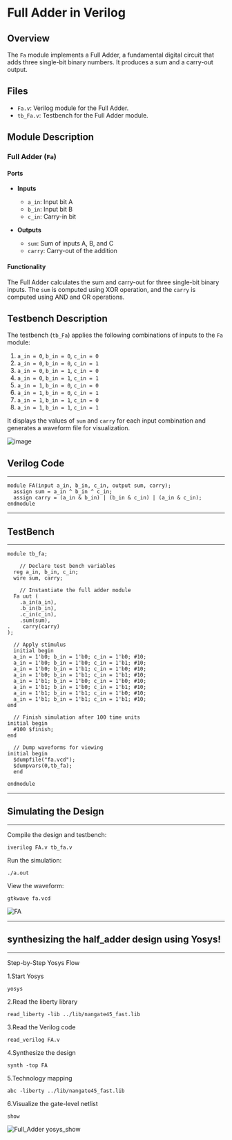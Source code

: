# Full Adder in Verilog

## Overview

The `Fa` module implements a Full Adder, a fundamental digital circuit that adds three single-bit binary numbers. It produces a sum and a carry-out output.

## Files

- `Fa.v`: Verilog module for the Full Adder.
- `tb_Fa.v`: Testbench for the Full Adder module.

## Module Description

### Full Adder (`Fa`)

#### Ports

- **Inputs**
  - `a_in`: Input bit A
  - `b_in`: Input bit B
  - `c_in`: Carry-in bit

- **Outputs**
  - `sum`: Sum of inputs A, B, and C
  - `carry`: Carry-out of the addition

#### Functionality

The Full Adder calculates the sum and carry-out for three single-bit binary inputs. The `sum` is computed using XOR operation, and the `carry` is computed using AND and OR operations.

## Testbench Description

The testbench (`tb_Fa`) applies the following combinations of inputs to the `Fa` module:

1. `a_in = 0`, `b_in = 0`, `c_in = 0`
2. `a_in = 0`, `b_in = 0`, `c_in = 1`
3. `a_in = 0`, `b_in = 1`, `c_in = 0`
4. `a_in = 0`, `b_in = 1`, `c_in = 1`
5. `a_in = 1`, `b_in = 0`, `c_in = 0`
6. `a_in = 1`, `b_in = 0`, `c_in = 1`
7. `a_in = 1`, `b_in = 1`, `c_in = 0`
8. `a_in = 1`, `b_in = 1`, `c_in = 1`

It displays the values of `sum` and `carry` for each input combination and generates a waveform file for visualization.

![image](https://github.com/user-attachments/assets/3823b3a1-d5f9-4a1d-84d3-9b4926e00b79)


## Verilog Code
---

    module FA(input a_in, b_in, c_in, output sum, carry);
      assign sum = a_in ^ b_in ^ c_in;
      assign carry = (a_in & b_in) | (b_in & c_in) | (a_in & c_in);
    endmodule

--- 

## TestBench
---

    module tb_fa;

        // Declare test bench variables
      reg a_in, b_in, c_in;
      wire sum, carry;

        // Instantiate the full adder module
      Fa uut (
        .a_in(a_in), 
        .b_in(b_in), 
        .c_in(c_in), 
        .sum(sum), 
    .    carry(carry)
    );

      // Apply stimulus
      initial begin
      a_in = 1'b0; b_in = 1'b0; c_in = 1'b0; #10;
      a_in = 1'b0; b_in = 1'b0; c_in = 1'b1; #10;
      a_in = 1'b0; b_in = 1'b1; c_in = 1'b0; #10;
      a_in = 1'b0; b_in = 1'b1; c_in = 1'b1; #10;
      a_in = 1'b1; b_in = 1'b0; c_in = 1'b0; #10;
      a_in = 1'b1; b_in = 1'b0; c_in = 1'b1; #10;
      a_in = 1'b1; b_in = 1'b1; c_in = 1'b0; #10;
      a_in = 1'b1; b_in = 1'b1; c_in = 1'b1; #10;
    end

      // Finish simulation after 100 time units
    initial begin
      #100 $finish;
    end

      // Dump waveforms for viewing
    initial begin
      $dumpfile("fa.vcd");
      $dumpvars(0,tb_fa);
      end

    endmodule

---

## Simulating the Design
---
    
  Compile the design and testbench:

    iverilog FA.v tb_fa.v

Run the simulation:

    ./a.out

View the waveform:

    gtkwave fa.vcd
    
![FA](https://github.com/user-attachments/assets/8b057034-5bdb-4f20-97a1-62e0627185e9)

---
## synthesizing the half_adder design using Yosys!

---

Step-by-Step Yosys Flow

1.Start Yosys

    yosys

2.Read the liberty library

    read_liberty -lib ../lib/nangate45_fast.lib

3.Read the Verilog code

    read_verilog FA.v

4.Synthesize the design

    synth -top FA  

5.Technology mapping

    abc -liberty ../lib/nangate45_fast.lib

6.Visualize the gate-level netlist

    show
    
![Full_Adder yosys_show](https://github.com/user-attachments/assets/c3da3a2c-86ac-4080-972f-e9af26bd9c4b)


